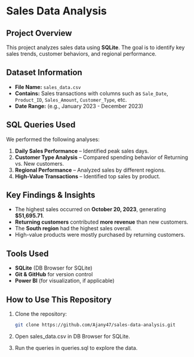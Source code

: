 # Sales Data Analysis

##  Project Overview  
This project analyzes sales data using **SQLite**. The goal is to identify key sales trends, customer behaviors, and regional performance.  

##  Dataset Information  
- **File Name:** `sales_data.csv`  
- **Contains:** Sales transactions with columns such as `Sale_Date`, `Product_ID`, `Sales_Amount`, `Customer_Type`, etc.  
- **Date Range:** (e.g., January 2023 - December 2023)  

##  SQL Queries Used  
We performed the following analyses:  
1. **Daily Sales Performance** – Identified peak sales days.  
2. **Customer Type Analysis** – Compared spending behavior of Returning vs. New customers.  
3. **Regional Performance** – Analyzed sales by different regions.  
4. **High-Value Transactions** – Identified top sales by product.  

##  Key Findings & Insights  
- The highest sales occurred on **October 20, 2023**, generating **$51,695.71**.  
- **Returning customers** contributed **more revenue** than new customers.  
- The **South region** had the highest sales overall.  
- High-value products were mostly purchased by returning customers.  

##  Tools Used  
- **SQLite** (DB Browser for SQLite)  
- **Git & GitHub** for version control  
- **Power BI** (for visualization, if applicable)  

##   How to Use This Repository  
1. Clone the repository:  
   ```bash
   git clone https://github.com/Ajany47/sales-data-analysis.git

2. Open sales_data.csv in DB Browser for SQLite.

3. Run the queries in queries.sql to explore the data.
